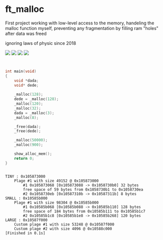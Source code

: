 # ft_malloc


First project working with low-level access to the memory, handeling the malloc function myself, preventing any fragmentation by filling ram "holes" after data was freed


ignoring laws of physic since 2018

![](https://puu.sh/z8yW6/db4c4ae49e.png)
![](https://puu.sh/z8yYc/b9e5d3ae8d.png)
![](https://puu.sh/z8yYK/cbea68e25c.png)
![](https://puu.sh/z8yZp/8aa545df7e.png)





``` C


int main(void)
{
	void *dada;
	void* dede;
	
	_malloc(128);
	dede = _malloc(128);
	_malloc(120);
	_malloc(32);
	dada = _malloc(3);
	_malloc(8);

	_free(dada);
	_free(dede);

	_malloc(50000);
	_malloc(900);

	show_alloc_mem();
	return 0;
}

```




```

TINY : 0x105873000 
	Plage #1 with size 49152 @ 0x105873000
		#1 0x105873068 [0x105873088 -> 0x1058730b0] 32 bytes
		free space of 59 bytes from 0x1058730b1 to 0x1058730ea 
		#2 0x1058730eb [0x10587310b -> 0x10587311b] 8 bytes
SMALL : 0x10585b000 
	Plage #1 with size 98304 @ 0x10585b000
		#1 0x10585b068 [0x10585b088 -> 0x10585b110] 128 bytes
		free space of 184 bytes from 0x10585b111 to 0x10585b1c7 
		#2 0x10585b1c8 [0x10585b1e8 -> 0x10585b268] 120 bytes
LARGE : 0x10587f000 
	Custom plage #1 with size 53248 @ 0x10587f000
	Custom plage #2 with size 4096 @ 0x10588c000
[Finished in 0.1s]
```